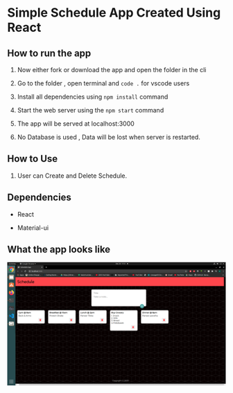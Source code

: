 # Simple Schedule App Created Using React

## How to run the app

1.  Now either fork or download the app and open the folder in the cli

2.  Go to the folder , open terminal and `code .` for vscode users

3.  Install all dependencies using `npm install` command

4.  Start the web server using the `npm start` command

5.  The app will be served at localhost:3000

6.  No Database is used , Data will be lost when server is restarted.

## How to Use

1. User can Create and Delete Schedule.

## Dependencies

- React

- Material-ui

## What the app looks like

![alt text](https://github.com/Flux99/Schedule-React-App/blob/master/Screenshot/Screenshot.png?raw=true)
